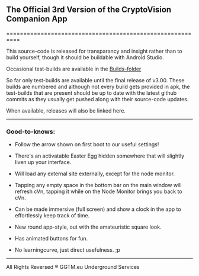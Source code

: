 ## The Official 3rd Version of the CryptoVision Companion App
==========================================================

This source-code is released for transparancy and insight rather than to build yourself, though it should be buildable with Android Studio.

Occasional test-builds are available in the [Builds-folder](https://github.com/Nephatiu/CryptoVision3/tree/base/builds)

So far only test-builds are available until the final release of v3.00. These builds are numbered and although not every build gets provided in apk, the test-builds that are present should be up to date with the latest github commits as they usually get pushed along with their source-code updates.

When available, releases will also be linked here.

---

### Good-to-knows:

  - Follow the arrow shown on first boot to our useful settings!

  - There's an activatable Easter Egg hidden somewhere that will slightly liven up your interface.

  - Will load any external site externally, except for the node monitor.

  - Tapping any empty space in the bottom bar on the main window will refresh cVn, tapping it while on the Node Monitor brings you back to cVn.

  - Can be made immersive (full screen) and show a clock in the app to effortlessly keep track of time.

  - New round app-style, out with the amateuristic square look.

  - Has animated buttons for fun.

  - No learningcurve, just direct usefulness. ;p

---

All Rights Reversed ® GGTM.eu Underground Services

